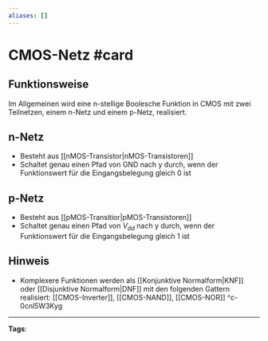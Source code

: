 ```yaml
---
aliases: []
---
```


# CMOS-Netz #card
## Funktionsweise
Im Allgemeinen wird eine n-stellige Boolesche Funktion in CMOS mit zwei Teilnetzen, einem n-Netz und einem p-Netz, realisiert. 
## n-Netz
- Besteht aus [[nMOS-Transistor|nMOS-Transistoren]] 
- Schaltet genau einen Pfad von GND nach y durch, wenn der Funktionswert für die Eingangsbelegung gleich 0 ist
## p-Netz
- Besteht aus [[pMOS-Transitior|pMOS-Transistoren]] 
- Schaltet genau einen Pfad von $V_{dd}$ nach y durch, wenn der Funktionswert für die Eingangsbelegung gleich 1 ist
## Hinweis
- Komplexere Funktionen werden als [[Konjunktive Normalform|KNF]] oder [[Disjunktive Normalform|DNF]] mit den folgenden Gattern realisiert: [[CMOS-Inverter]], [[CMOS-NAND]], [[CMOS-NOR]]
^c-0cnl5W3Kyg
---
**Tags**: 